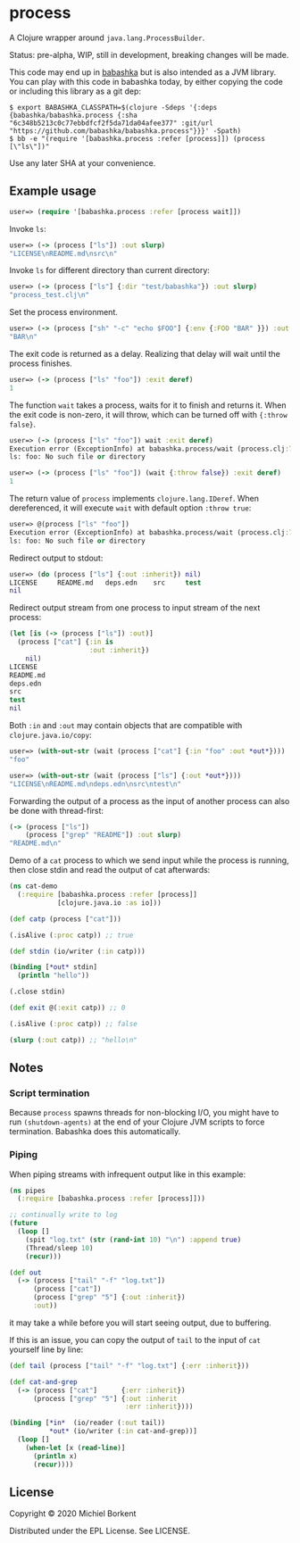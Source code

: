 # process

A Clojure wrapper around `java.lang.ProcessBuilder`.

Status: pre-alpha, WIP, still in development, breaking changes will be made.

This code may end up in [babashka](https://github.com/borkdude/babashka) but is
also intended as a JVM library. You can play with this code in babashka today,
by either copying the code or including this library as a git dep:

``` shell
$ export BABASHKA_CLASSPATH=$(clojure -Sdeps '{:deps {babashka/babashka.process {:sha "6c348b5213c0c77ebbdfcf2f5da71da04afee377" :git/url "https://github.com/babashka/babashka.process"}}}' -Spath)
$ bb -e "(require '[babashka.process :refer [process]]) (process [\"ls\"])"
```

Use any later SHA at your convenience.

## Example usage

``` clojure
user=> (require '[babashka.process :refer [process wait]])
```

Invoke `ls`:

``` clojure
user=> (-> (process ["ls"]) :out slurp)
"LICENSE\nREADME.md\nsrc\n"
```

Invoke `ls` for different directory than current directory:

``` clojure
user=> (-> (process ["ls"] {:dir "test/babashka"}) :out slurp)
"process_test.clj\n"
```

Set the process environment.

``` clojure
user=> (-> (process ["sh" "-c" "echo $FOO"] {:env {:FOO "BAR" }}) :out slurp)
"BAR\n"
```

The exit code is returned as a delay. Realizing that delay will wait until the
process finishes.

``` clojure
user=> (-> (process ["ls" "foo"]) :exit deref)
1
```

The function `wait` takes a process, waits for it to finish and returns it. When
the exit code is non-zero, it will throw, which can be turned off with `{:throw
false}`.

``` clojure
user=> (-> (process ["ls" "foo"]) wait :exit deref)
Execution error (ExceptionInfo) at babashka.process/wait (process.clj:74).
ls: foo: No such file or directory
```

``` clojure
user=> (-> (process ["ls" "foo"]) (wait {:throw false}) :exit deref)
1
```

The return value of `process` implements `clojure.lang.IDeref`. When
dereferenced, it will execute `wait` with default option `:throw true`:

``` clojure
user=> @(process ["ls" "foo"])
Execution error (ExceptionInfo) at babashka.process/wait (process.clj:74).
ls: foo: No such file or directory
```

Redirect output to stdout:

``` clojure
user=> (do (process ["ls"] {:out :inherit}) nil)
LICENSE		README.md	deps.edn	src		test
nil
```

Redirect output stream from one process to input stream of the next process:

``` clojure
(let [is (-> (process ["ls"]) :out)]
  (process ["cat"] {:in is
                    :out :inherit})
    nil)
LICENSE
README.md
deps.edn
src
test
nil
```

Both `:in` and `:out` may contain objects that are compatible with `clojure.java.io/copy`:

``` clojure
user=> (with-out-str (wait (process ["cat"] {:in "foo" :out *out*})))
"foo"

user=> (with-out-str (wait (process ["ls"] {:out *out*})))
"LICENSE\nREADME.md\ndeps.edn\nsrc\ntest\n"
```

Forwarding the output of a process as the input of another process can also be done with thread-first:

``` clojure
(-> (process ["ls"])
    (process ["grep" "README"]) :out slurp)
"README.md\n"
```

Demo of a `cat` process to which we send input while the process is running, then close stdin and read the output of cat afterwards:

``` clojure
(ns cat-demo
  (:require [babashka.process :refer [process]]
            [clojure.java.io :as io]))

(def catp (process ["cat"]))

(.isAlive (:proc catp)) ;; true

(def stdin (io/writer (:in catp)))

(binding [*out* stdin]
  (println "hello"))

(.close stdin)

(def exit @(:exit catp)) ;; 0

(.isAlive (:proc catp)) ;; false

(slurp (:out catp)) ;; "hello\n"
```

## Notes


### Script termination

Because `process` spawns threads for non-blocking I/O, you might have to run
`(shutdown-agents)` at the end of your Clojure JVM scripts to force
termination. Babashka does this automatically.

### Piping

When piping streams with infrequent output like in this example:

``` clojure
(ns pipes
  (:require [babashka.process :refer [process]]))

;; continually write to log
(future
  (loop []
    (spit "log.txt" (str (rand-int 10) "\n") :append true)
    (Thread/sleep 10)
    (recur)))

(def out
  (-> (process ["tail" "-f" "log.txt"])
      (process ["cat"])
      (process ["grep" "5"] {:out :inherit})
      :out))
```

it may take a while before you will start seeing output, due to buffering.

If this is an issue, you can copy the output of `tail` to the input of `cat`
yourself line by line:

``` clojure
(def tail (process ["tail" "-f" "log.txt"] {:err :inherit}))

(def cat-and-grep
  (-> (process ["cat"]      {:err :inherit})
      (process ["grep" "5"] {:out :inherit
                             :err :inherit})))

(binding [*in*  (io/reader (:out tail))
          *out* (io/writer (:in cat-and-grep))]
  (loop []
    (when-let [x (read-line)]
      (println x)
      (recur))))
```

## License

Copyright © 2020 Michiel Borkent

Distributed under the EPL License. See LICENSE.
